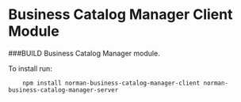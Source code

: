 Business Catalog Manager Client Module
=====
###BUILD Business Catalog Manager module.

To install run:
```
	npm install norman-business-catalog-manager-client norman-business-catalog-manager-server
```
